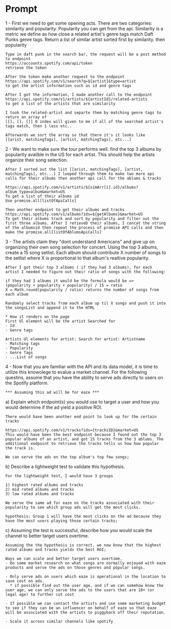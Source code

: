 # Prompt

1 - First we need to get some opening acts. There are two categories: similarity and popularity. Popularity you can get from the api. Similarity is a metric we define as how close a related artist's genre tags match Daft Punks genre tags. Return a list of similar artist sorted first by similarity. then popularity

```
Type in daft punk in the search bar, the request will be a post method to endpoint
https://accounts.spotify.com/api/token 
retrieve the token

After the token make another request to the endpoint 
https://api.spotify.com/v1/search?q=${artist}&type=artist
to get the artist information such as id and genre tags

After I got the information, I made another call to the endpoint
https://api.spotify.com/v1/artists/${artistId}/related-artists
to get a list of the artists that are similarity

I took the related-artist and separte them by matching genre tags to return an array of
[[], [], []] 0 index will given to me if all of the searched artist's tags match, then 1 less etc..

Afterwards we sort the array so that there it's it looks like
[[arist, matchingTags], [artist, matchingTags], etc...]

```

2 - We want to make sure the tour performs well. find the top 3 albums by popularity availble in the US for each artist. This should help the artists organize their song selection.

```
After I sorted out the list [[arist, matchingTags], [artist, matchingTags], etc...] I looped through them to make two more api calls for their albums then another api call for the ablums & tracks

https://api.spotify.com/v1/artists/${simArr[i].id}/albums?album_type=album&market=US
To get a list of their albums id
Use promise.all[listOfApiCalls]

Then another endpoint to get their albums and tracks
https://api.spotify.com/v1/albums?ids=${getAlbums}&market=US
To get their albums track and sort by popularity and filter out the first three albums. After I retieveD their albums, I concat the string of the albumsid then repeat the process of promise API calls and then make the promise.all[listOfAblumsApiCalls]

```


3 - The artists claim they "dont understand Americans" and give up on organizing their own song selection for concert. Using the top 3 albums, create a 15 song setlist. Each album should contribute X number of songs to the setlist where X is proportional to that album's realtive popularity.

```
After I got their top 3 albums ( if they had 3 albums), for each artist I needed to figure out their ratio of songs with the following: 

if they had 3 albums it would be the formula would be =>
(popularity + popularity + popularity) / 15 = ratio
X = Math.round(popularity / ratio) returns the number of songs from each album

Randomly select tracks from each album up til X songs and push it into the songsList and append it to the HTML

* How it renders on the page
First Ul element will be the artist Searched for
- Id
- Genre tags

Artists Ul elements for artist: Search for artist: Artistname
- Matching tags
- Popularity
- Genre Tags
- ...List of songs

```

4 - Now that you are familiar with the API and its data model, it is time to utilize this knowolege to evalue a market channel. For the following questins, assume that you have the ability to serve ads directly to users on the Spotify platform.

  ```
  *** Assuming this ad will be for eaze ***
  ```

  a) Explain which endpoint(s) you would use to target a user and how you would determine if the ad yield a positive ROI.

  ```
  There would have been another end point to look up for the certain tracks

  https://api.spotify.com/v1/tracks?ids={tracksID}&market=US
  This would have been the best endpoint because I found out the top 3 popular albums of an artist, and got 15 tracks from the 3 ablums. The additional endpoint to retrieve the tracks tells us how how popular the track is.

  We can serve the ads on the top album's top few songs;
  ```
  b) Describe a lightweight test to validate this hypothesis.
  ```
  For the lightweight test, I would have 3 groups
  
  1) highest rated albums and tracks
  2) mid rated albums and tracks
  3) low rated albums and tracks

  We serve the same ad for eaze on the tracks associated with their popularity to see which group ads will get the most clicks.

  hypothesis: Group 1 will have the most clicks on the ad because they have the most users playing those certain tracks;

  ```

  c) Assuming the test is successful, describe how you would scale the channel to better target users overtime. 
  
  ```
  Assuming the the hypothesis is correct, we now know that the highest rated albums and tracks yields the best ROI;

  Ways we can scale and better target users overtime.
  - Do some market research on what songs are normally enjoyed with eaze products and serve the ads on those genres and popular songs.

  - Only serve ads on users which eaze is operational in the location to save cost on ads.
    * if possible find out the user age, and if we can somehow know the user age, we can only serve the ads to the users that are 18+ (or legal age) to further cut cost

  - If possible we can contact the artists and use some marketing budget to see if they can be an influencer on behalf of eaze so that eaze will be associated with the artists to piggyback off their reputation.

  - Scale it across similar channels like spotify
  ```
